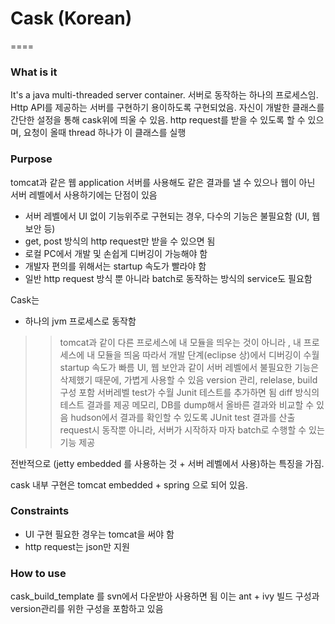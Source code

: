 # Cask (Korean)
====

### What is it

It's a java multi-threaded server container.
서버로 동작하는 하나의 프로세스임.
Http API를 제공하는 서버를 구현하기 용이하도록 구현되었음. 
자신이 개발한 클래스를 간단한 설정을 통해 cask위에 띄울 수 있음. 
http request를 받을 수 있도록 할 수 있으며, 요청이 올때 thread 하나가 이 클래스를 실행

### Purpose

tomcat과 같은 웹 application 서버를 사용해도 같은 결과를 낼 수 있으나 웹이 아닌 서버 레벨에서 사용하기에는 단점이 있음

- 서버 레벨에서 UI 없이 기능위주로 구현되는 경우, 다수의 기능은 불필요함 (UI, 웹 보안 등)
- get, post 방식의 http request만 받을 수 있으면 됨
- 로컬 PC에서 개발 및 손쉽게 디버깅이 가능해야 함
- 개발자 편의를 위해서는 startup 속도가 빨라야 함
- 일반 http request 방식 뿐 아니라 batch로 동작하는 방식의 service도 필요함

Cask는

- 하나의 jvm 프로세스로 동작함 
>> tomcat과 같이 다른 프로세스에 내 모듈을 띄우는 것이 아니라 , 내 프로세스에 내 모듈을 띄움
    따라서 개발 단계(eclipse 상)에서 디버깅이 수월 
    startup 속도가 빠름
    UI, 웹 보안과 같이 서버 레벨에서 불필요한 기능은 삭제했기 때문에, 가볍게 사용할 수 있음
    version 관리, relelase, build 구성 포함
    서버레벨 test가 수월 
        Junit 테스트를 추가하면 됨
        diff 방식의 테스트 결과를 제공
        메모리, DB를 dump해서 올바른 결과와 비교할 수 있음
        hudson에서 결과를 확인할 수 있도록 JUnit test 결과를 산출
    request시 동작뿐 아니라, 서버가 시작하자 마자 batch로 수행할 수 있는 기능 제공

전반적으로 (jetty embedded 를 사용하는 것 + 서버 레벨에서 사용)하는 특징을 가짐.

cask 내부 구현은 tomcat embedded + spring 으로 되어 있음.

### Constraints

- UI 구현 필요한 경우는 tomcat을 써야 함
- http request는 json만 지원


### How to use

cask_build_template 를 svn에서 다운받아 사용하면 됨
이는 ant + ivy 빌드 구성과 version관리를 위한 구성을 포함하고 있음
